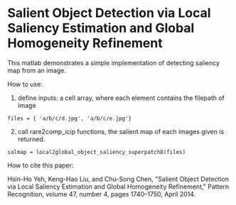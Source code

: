 Salient Object Detection via Local Saliency Estimation and Global Homogeneity Refinement
=========================

This matlab demonstrates a simple implementation of detecting saliency map from an image.

How to use:

1. define inputs: a cell array, where each element contains the filepath of image

```
files = { 'a/b/c/d.jpg', 'a/b/c/e.jpg'}
```

2. call rare2comp_icip functions, the salient map of each images given is returned.
```
salmap = local2global_object_saliency_superpatch8(files)
```


How to cite this paper:

Hsin-Ho Yeh, Keng-Hao Liu, and Chu-Song Chen, "Salient Object Detection via Local Saliency Estimation and Global Homogeneity Refinement," Pattern Recognition, volume 47, number 4, pages 1740–1750, April 2014.
